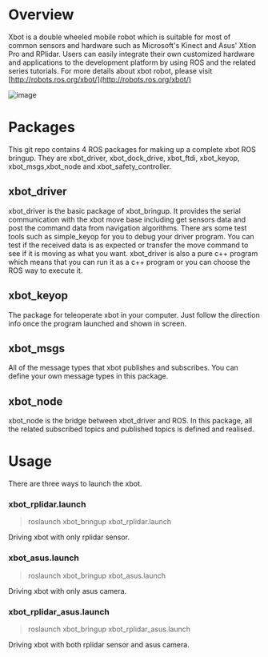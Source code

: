 # Overview
Xbot is a double wheeled mobile robot which is suitable for most of common sensors and hardware such as Microsoft's Kinect and Asus' Xtion Pro and RPlidar. Users can easily integrate their own customized hardware and applications to the development platform by using ROS and the related series tutorials. For more details about xbot robot, please visit [http://robots.ros.org/xbot/](http://robots.ros.org/xbot/)

![image](https://github.com/yowlings/xbot/blob/master/xbot.png)

# Packages
This git repo contains 4 ROS packages for making up a complete xbot ROS bringup. They are xbot_driver, xbot_dock_drive, xbot_ftdi, xbot_keyop, xbot_msgs,xbot_node and xbot_safety_controller.

## xbot_driver
xbot_driver is the basic package of xbot_bringup. It provides the serial communication with the xbot move base including get sensors data and post the command data from navigation algorithms. 
There ars some test tools such as simple_keyop for you to debug your driver program. You can test if the received data is as expected or transfer the move command to see if it is moving as what you want.
xbot_driver is also a pure c++ program which means that you can run it as a c++ program or you can choose the ROS way to execute it.

## xbot_keyop
The package for teleoperate xbot in your computer. Just follow the direction info once the program launched and shown in screen.

## xbot_msgs
All of the message types that xbot publishes and subscribes. You can define your own message types in this package.

## xbot_node
xbot_node is the bridge between xbot_driver and ROS. In this package, all the related subscribed topics and published topics is defined and realised. 

# Usage
There are three ways to launch the xbot.
### xbot_rplidar.launch
>roslaunch xbot_bringup xbot_rplidar.launch

Driving xbot with only rplidar sensor.
### xbot_asus.launch
>roslaunch xbot_bringup xbot_asus.launch

Driving xbot with only asus camera.
### xbot_rplidar_asus.launch
>roslaunch xbot_bringup xbot_rplidar_asus.launch

Driving xbot with both rplidar sensor and asus camera.
